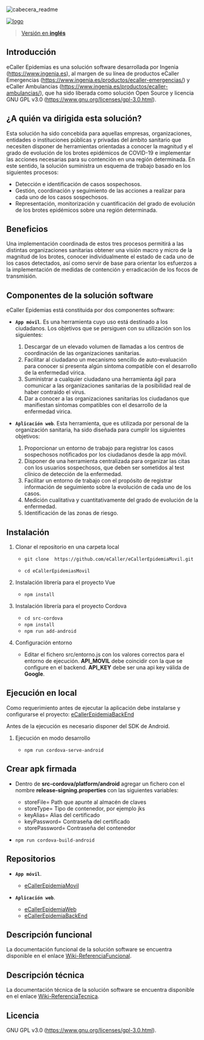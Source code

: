 ![cabecera_readme](/docs/img/cabecera_readme.png)

[![logo](/docs/img/logo.png)](https://www.ingenia.es)

> [Versión en **inglés**](https://github.com/eCaller/eCallerEpidemiaMovil/blob/master/README-EN.md)

## Introducción

eCaller Epidemias es una solución software desarrollada por Ingenia (https://www.ingenia.es), al margen de su línea de productos eCaller Emergencias (https://www.ingenia.es/productos/ecaller-emergencias/) y eCaller Ambulancias (https://www.ingenia.es/productos/ecaller-ambulancias/), que ha sido liberada como solución Open Source y licencia GNU GPL v3.0 (https://www.gnu.org/licenses/gpl-3.0.html).

## ¿A quién va dirigida esta solución?

Esta solución ha sido concebida para aquellas empresas, organizaciones, entidades o instituciones públicas y privadas del ámbito sanitario que necesiten disponer de herramientas orientadas a conocer la magnitud y el grado de evolución de los brotes epidémicos de COVID-19 e implementar las acciones necesarias para su contención en una región determinada. En este sentido, la solución suministra un esquema de trabajo basado en los siguientes procesos:

* Detección e identificación de casos sospechosos.
* Gestión, coordinación y seguimiento de las acciones a realizar para cada uno de los casos sospechosos.
* Representación, monitorización y cuantificación del grado de evolución de los brotes epidémicos sobre una región determinada.

## Beneficios

Una implementación coordinada de estos tres procesos permitirá a las distintas organizaciones sanitarias obtener una visión macro y micro de la magnitud de los brotes, conocer individualmente el estado de cada uno de los casos detectados, así como servir de base para orientar los esfuerzos a la implementación de medidas de contención y erradicación de los focos de transmisión.

## Componentes de la solución software

eCaller Epidemias está constituida por dos componentes software:

* **`App móvil`**. Es una herramienta cuyo uso está destinado a los ciudadanos. Los objetivos que se persiguen con su utilización son los siguientes:
    1. Descargar de un elevado volumen de llamadas a los centros de coordinación de las organizaciones sanitarias.
    2. Facilitar al ciudadano un mecanismo sencillo de auto-evaluación para conocer si presenta algún síntoma compatible con el desarrollo de la enfermedad vírica.
    3. Suministrar a cualquier ciudadano una herramienta ágil para comunicar a las organizaciones sanitarias de la posibilidad real de haber contraído el virus.
    4. Dar a conocer a las organizaciones sanitarias los ciudadanos que manifiestan síntomas compatibles con el desarrollo de la enfermedad virica.


* **`Aplicación web`**. Esta herramienta, que es utilizada por personal de la organización sanitaria, ha sido diseñada para cumplir los siguientes objetivos:
    1. Proporcionar un entorno de trabajo para registrar los casos sospechosos notificados por los ciudadanos desde la app móvil.
    2. Disponer de una herramienta centralizada para organizar las citas con los usuarios sospechosos, que deben ser sometidos al test clínico de detección de la enfermedad.
    3. Facilitar un entorno de trabajo con el propósito de registrar información de seguimiento sobre la evolución de cada uno de los casos.
    4. Medición cualitativa y cuantitativamente del grado de evolución de la enfermedad.
    5. Identificación de las zonas de riesgo.


## Instalación
1. Clonar el repositorio en una carpeta local

    * `git clone  https://github.com/eCaller/eCallerEpidemiaMovil.git`
  
    * `cd eCallerEpidemiasMovil`
  
2. Instalación librería para el proyecto Vue
  
    * `npm install`

3. Instalación librería para el proyecto Cordova
    * `cd src-cordova`
    * `npm install`
    * `npm run add-android`

4. Configuración entorno
    * Editar el fichero src/entorno.js con los valores correctos para el entorno de ejecución. **API_MOVIL** debe coincidir con la que se configure en el backend. **API_KEY** debe ser una api key válida de **Google**.

## Ejecución en local
Como requerimiento antes de ejecutar la aplicación debe instalarse y configurarse el proyecto: [eCallerEpidemiaBackEnd](https://github.com/eCaller/eCallerEpidemiaBackEnd/)

Antes de la ejecución es necesario disponer del SDK de Android.

1. Ejecución en modo desarrollo

    * `npm run cordova-serve-android`

## Crear apk firmada
* Dentro de **src-cordova/platform/android** agregar un fichero con el nombre **release-signing.properties** con las siguientes variables:

    * storeFile= Path que apunte al almacén de claves
    * storeType= Tipo de contenedor, por ejemplo jks
    * keyAlias= Alias del certificado
    * keyPassword= Contraseña del certificado
    * storePassword= Contraseña del contenedor

* `npm run cordova-build-android`

## Repositorios

* **`App móvil`**.
    - [eCallerEpidemiaMovil](https://github.com/eCaller/eCallerEpidemiaMovil/)

* **`Aplicación web`**.
    - [eCallerEpidemiaWeb](https://github.com/eCaller/eCallerEpidemiaWeb/)
    - [eCallerEpidemiaBackEnd](https://github.com/eCaller/eCallerEpidemiaBackEnd/)

## Descripción funcional

La documentación funcional de la solución software se encuentra disponible en el enlace [Wiki-ReferenciaFuncional](https://github.com/eCaller/eCallerEpidemiaMovil/wiki/documentación-funcional).

## Descripción técnica

La documentación técnica de la solución software se encuentra disponible en el enlace [Wiki-ReferenciaTecnica](https://github.com/eCaller/eCallerEpidemiaMovil/wiki/documentación-técnica).

## Licencia

GNU GPL v3.0 (https://www.gnu.org/licenses/gpl-3.0.html).

